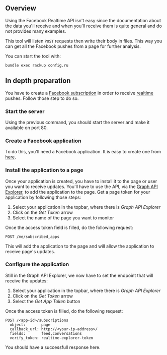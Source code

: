 ## Overview

Using the Facebook Realtime API isn't easy since the documentation about the data you'll receive
and when you'll receive them is quite general and do not provides many examples.

This tool will listen `POST` requests then write their body in files. This way you can get all the
Facebook pushes from a page for further analysis.

You can start the tool with:

    bundle exec rackup config.ru

## In depth preparation

You have to create a [Facebook subscription][fb-subscription] in order to receive
[realtime][fb-realtime] pushes. Follow those step to do so.


### Start the server

Using the previous command, you should start the server and make it available on port 80.

### Create a Facebook application

To do this, you'll need a Facebook application. It is easy to create one from [here][fb-apps].

### Install the application to a page

Once your application is created, you have to install it to the page or user you want to receive
updates. You'll have to use the API, via the [Graph API Explorer][fb-explorer], to add the
application to the page. Get a page token for your application by following those steps:

1. Select your application in the topbar, where there is _Graph API Explorer_
2. Click on the _Get Token_ arrow
3. Select the name of the page you want to monitor

Once the access token field is filled, do the following request:

    POST /me/subscribed_apps

This will add the application to the page and will allow the application to receive page's updates.

### Configure the application

Still in the Graph API Explorer, we now have to set the endpoint that will receive the updates:

1. Select your application in the topbar, where there is _Graph API Explorer_
2. Click on the _Get Token_ arrow
3. Select the _Get App Token_ button

Once the access token is filled, do the following request:

    POST /<app-id>/subscriptions
      object:       page
      callback_url: http://<your-ip-address>/
      fields:       feed,conversations
      verify_token: realtime-explorer-token

You should have a successfull response here.

[fb-apps]: https://developers.facebook.com/apps/
[fb-explorer]: https://developers.facebook.com/tools/explorer/
[fb-realtime]: https://developers.facebook.com/docs/graph-api/real-time-updates/v2.4
[fb-subscription]: https://developers.facebook.com/docs/graph-api/reference/v2.4/app/subscriptions/
